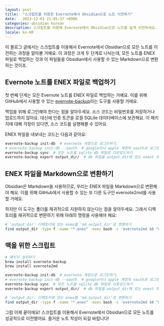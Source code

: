 ```yaml
---
layout: post
title:  "스크립트를 이용한 Evernote에서 Obsidian으로 노트 이전하기"
date:   2023-12-03 21:05:37 +0900
categories: obsidian korean
description: 스크립트를 이용해 Evernote에서 Obsidian으로 노트를 쉽게 이전하세요. ENEX 백업과 Markdown 변환 과정을 안내합니다
locale: ko-KR
---
```

이 블로그 글에서는 스크립트를 이용해서 Evernote에서 Obsidian으로 모든 노트를 이전하는 과정을 알아볼 거예요. 이 과정은 크게 두 단계로 나뉘는데, 모든 노트를 ENEX 파일로 백업하는 것과 이 파일들을 Obsidian에서 사용할 수 있는 Markdown으로 변환하는 것이죠.

## Evernote 노트를 ENEX 파일로 백업하기

첫 번째 단계는 모든 Evernote 노트를 ENEX 파일로 백업하는 거예요. 이를 위해 GitHub에서 사용할 수 있는 [evernote-backup](https://github.com/vzhd1701/evernote-backup)라는 도구를 사용할 거에요.

백업을 위해 로그인해야 한다는 점을 알아두세요. 소스 코드는 비밀번호를 저장하거나 업로드하지 않아요. 대신에 인증 토큰을 로컬 SQLite 데이터베이스에 보관해요. 이 패키지에 대해 걱정이 있다면, 소스 코드를 실행해볼 수 있어요.

ENEX 파일을 내보내는 코드는 다음과 같아요:

```bash
evernote-backup init-db  # evernote 계정으로 로그인하기.
# evernote-backup init-db --oauth  # google이나 apple 계정의 oauth로 로그인하기.
evernote-backup sync  # 모든 노트를 sqlite db 파일로 다운로드하기
evernote-backup export output_dir/  # db 파일을 output_dir에 있는 enext 파일로 내보내기
```

## ENEX 파일을 Markdown으로 변환하기

Obsidian은 Markdown을 사용하므로, 우리는 ENEX 파일을 Markdown으로 변환해야 해요. 이를 위해 GitHub에서 사용할 수 있는 또 다른 도구인 evernote2md를 사용할 거에요.

하지만 이 도구는 폴더를 재귀적으로 지원하지 않는다는 점을 알아두세요. 그래서 디렉토리를 재귀적으로 변환하기 위해 아래의 명령을 사용해야 해요:

```bash
# 'output_dir' 디렉토리에 있는 enex를 'md_output_dir'로 변환하기
find output_dir -type f -name "*.enex" -exec bash -c 'evernote2md $0 "md_${0%.enex}"' {} \;
```

## 맥을 위한 스크립트

```bash
# 패키지 설치하기
brew install evernote-backup
brew install evernote2md

evernote-backup init-db  # evernote 계정으로 로그인하기.
# evernote-backup init-db --oauth  # google이나 apple 계정의 oauth로 로그인하기.
evernote-backup sync  # 모든 노트를 sqlite db 파일로 다운로드하기
evernote-backup export output_dir/  # db 파일을 output_dir에 있는 enext 파일로 내보내기

# 'output_dir' 디렉토리에 있는 enex를 'md_output_dir'로 변환하기
find output_dir -type f -name "*.enex" -exec bash -c 'evernote2md $0 "md_${0%.enex}"' {} \;

```

그럼 이제 끝이에요! 스크립트를 이용해서 Evernote에서 Obsidian으로 모든 노트를 성공적으로 이전했어요. 즐거운 노트 작성이 되길 바랍니다!
